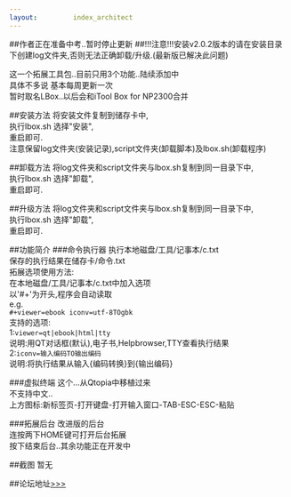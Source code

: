 ```yaml
---
layout:         index_architect
---
```

##作者正在准备中考..暂时停止更新
##!!!注意!!!安装v2.0.2版本的请在安装目录下创建log文件夹,否则无法正确卸载/升级.(最新版已解决此问题)

这一个拓展工具包..目前只用3个功能..陆续添加中  
具体不多说 基本每周更新一次  
暂时取名LBox..以后会和iTool Box for NP2300合并  

##安装方法
将安装文件复制到储存卡中,  
执行lbox.sh 选择"安装",  
重启即可.  
注意保留log文件夹(安装记录),script文件夹(卸载脚本)及lbox.sh(卸载程序)  

##卸载方法
将log文件夹和script文件夹与lbox.sh复制到同一目录下中,  
执行lbox.sh 选择"卸载",  
重启即可.  

##升级方法
将log文件夹和script文件夹与lbox.sh复制到同一目录下中,  
执行lbox.sh 选择"卸载",  
重启即可.   

##功能简介
###命令执行器
执行本地磁盘/工具/记事本/c.txt  
保存的执行结果在储存卡/命令.txt  
拓展选项使用方法:  
在本地磁盘/工具/记事本/c.txt中加入选项  
以'#+'为开头,程序会自动读取  
e.g.  
`#+viewer=ebook iconv=utf-8TOgbk`  
支持的选项:  
1:`viewer=qt|ebook|html|tty`  
说明:用QT对话框(默认),电子书,Helpbrowser,TTY查看执行结果  
2:`iconv=输入编码TO输出编码`  
说明:将执行结果从输入{编码转换}到{输出编码}  

###虚拟终端
这个...从Qtopia中移植过来  
不支持中文..  
上方图标:新标签页-打开键盘-打开输入窗口-TAB-ESC-ESC-粘贴  

###拓展后台
改进版的后台  
连按两下HOME键可打开后台拓展  
按下结束后台..其余功能正在开发中   

##截图
暂无  

##论坛地址[>>>](http://club.noahedu.com/forum.php?mod=viewthread&tid=137399)


